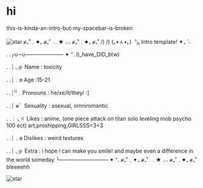 # hi
this-is-kinda-an-intro-but-my-spacebar-is-broken

![star](https://github.com/user-attachments/assets/e93d29e5-6f07-4166-8bd8-5c3e6464494c)
⧣₊˚﹒✦₊  ⧣₊˚  𓂃★    ⸝⸝ ⧣₊˚﹒✦₊  ⧣₊˚
      /)    /)
    (｡•ㅅ•｡)〝₎₎ Intro template! ✦₊ ˊ˗
    
. .╭∪─∪────────── ✦ ⁺.
(i_have_DID_btw)

. .┊ ◟﹫ Name : toxicity

. .┊﹒𐐪 Age :15-21

. .┊ꜝꜝ﹒Pronouns : he/xe/it/they/ :]

. .┊ ⨳゛Sexuality : asexual, omniromantic

. .┊ ◟ヾ Likes : anime, (one piece attack on titan solo leveling mob psycho 100 ect) art,proshipping,GIRLSSS<3<3

. .┊﹒𐐪 Dislikes :  weird textures


. .┊ ◟﹫ Extra : i hope i can make you smile! and maybe even a difference in the world someday
   ╰─────────────  ✦ ⁺.
⧣₊˚﹒✦₊  ⧣₊˚  𓂃★    ⸝⸝ ⧣₊˚﹒✦₊  ⧣₊˚
bleeeehh

![star](https://github.com/user-attachments/assets/e93d29e5-6f07-4166-8bd8-5c3e6464494c)
